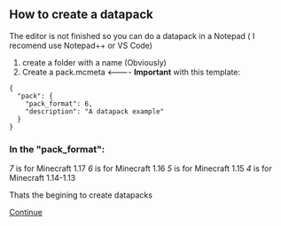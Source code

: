 ## How to create a datapack
The editor is not finished so you can do a datapack in a Notepad ( I recomend use Notepad++ or VS Code)

1. create a folder with a name (Obviously)
2. Create a pack.mcmeta <---- **Important** with this template:
```
{
  "pack": {
    "pack_format": 6,
    "description": "A datapack example"
  }
}
```

### In the "pack_format":
_7_ is for Minecraft 1.17
_6_ is for Minecraft 1.16
_5_ is for Minecraft 1.15
_4_ is for Minecraft 1.14-1.13

Thats the begining to create datapacks

[Continue](https://github.com)
